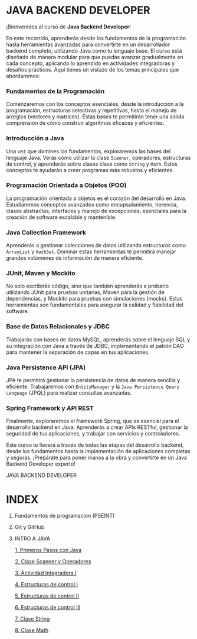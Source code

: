 # JAVA BACKEND DEVELOPER

¡Bienvenidos al curso de **Java Backend Developer**!

En este recorrido, aprenderás desde los fundamentos de la programación hasta herramientas avanzadas para convertirte en un desarrollador backend completo, utilizando Java como tu lenguaje base. El curso está diseñado de manera modular para que puedas avanzar gradualmente en cada concepto, aplicando lo aprendido en actividades integradoras y desafíos prácticos. Aquí tienes un vistazo de los temas principales que abordaremos:

### **Fundamentos de la Programación**

Comenzaremos con los conceptos esenciales, desde la introducción a la programación, estructuras selectivas y repetitivas, hasta el manejo de arreglos (vectores y matrices). Estas bases te permitirán tener una sólida comprensión de cómo construir algoritmos eficaces y eficientes.

### **Introducción a Java**

Una vez que domines los fundamentos, exploraremos las bases del lenguaje Java. Verás cómo utilizar la clase `Scanner`, operadores, estructuras de control, y aprenderás sobre clases clave como `String` y `Math`. Estos conceptos te ayudarán a crear programas más robustos y eficientes.

### **Programación Orientada a Objetos (POO)**

La programación orientada a objetos es el corazón del desarrollo en Java. Estudiaremos conceptos avanzados como encapsulamiento, herencia, clases abstractas, interfaces y manejo de excepciones, esenciales para la creación de software escalable y mantenible.

### **Java Collection Framework**

Aprenderás a gestionar colecciones de datos utilizando estructuras como `ArrayList` y `HashSet`. Dominar estas herramientas te permitirá manejar grandes volúmenes de información de manera eficiente.

### **JUnit, Maven y Mockito**

No solo escribirás código, sino que también aprenderás a probarlo utilizando JUnit para pruebas unitarias, Maven para la gestión de dependencias, y Mockito para pruebas con simulaciones (mocks). Estas herramientas son fundamentales para asegurar la calidad y fiabilidad del software.

### **Base de Datos Relacionales y JDBC**

Trabajarás con bases de datos MySQL, aprenderás sobre el lenguaje SQL y su integración con Java a través de JDBC, implementando el patrón DAO para mantener la separación de capas en tus aplicaciones.

### **Java Persistence API (JPA)**

JPA te permitirá gestionar la persistencia de datos de manera sencilla y eficiente. Trabajaremos con `EntityManager` y la `Java Persistence Query Language` (JPQL) para realizar consultas avanzadas.

### **Spring Framework y API REST**

Finalmente, exploraremos el framework Spring, que es esencial para el desarrollo backend en Java. Aprenderás a crear APIs RESTful, gestionar la seguridad de tus aplicaciones, y trabajar con servicios y controladores.

Este curso te llevará a través de todas las etapas del desarrollo backend, desde los fundamentos hasta la implementación de aplicaciones completas y seguras. ¡Prepárate para poner manos a la obra y convertirte en un Java Backend Developer experto!

JAVA BACKEND DEVELOPER

# INDEX

1. Fundamentos de programacion (PSEINT)

2. Git y GitHub

3. INTRO A JAVA

    [1. Primeros Pasos con Java](Java/Clase%2001%20INTRO%20A%20JAVA%20Primeros%20Pasos%20con%20Java)

    [2. Clase Scanner y Operadores](Java/Clase%2002%20INTRO%20A%20JAVA%20Clase%20Scanner%20y%20Operadores)

    [3. Actividad Integradora I](Java/Clase%2003%20INTRO%20A%20JAVA%20Actividad%20Integradora%20I)

    [4. Estructuras de control I](Java/Clase%2004%20INTRO%20A%20JAVA%20Estructuras%20de%20control%20I)

    [5. Estructuras de control II](Java/Clase%2005%20INTRO%20A%20JAVA%20Estructuras%20de%20control%20II)

    [6. Estructuras de control III](Java/Clase%2006%20INTRO%20A%20JAVA%20Estructuras%20de%20control%20III)

    [7. Clase String](Java/Clase%2007%20INTRO%20A%20JAVA%20Clase%20String)

    [8. Clase Math](Java/Clase%2008%20INTRO%20A%20JAVA%20Clase%20Math)